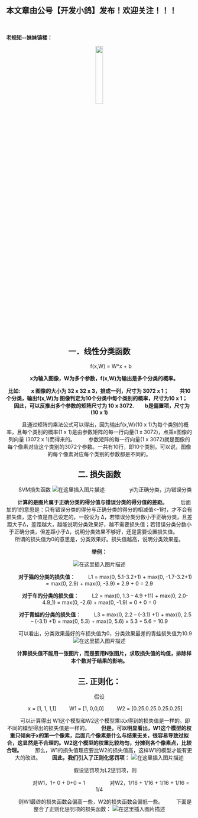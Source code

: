 ﻿## 本文章由公号【开发小鸽】发布！欢迎关注！！！
<br>

**老规矩--妹妹镇楼：**
<center>
<img src="https://img-blog.csdnimg.cn/20200721223424816.JPG"   width="20%">

## 一．线性分类函数

&nbsp;  &nbsp;  &nbsp;  &nbsp; &nbsp;  &nbsp;  &nbsp;  &nbsp; f(x,W) = W*x + b

**&nbsp;  &nbsp;  &nbsp;  &nbsp; x为输入图像，W为多个参数，f(x,W)为输出是多个分类的概率。**

**比如: 
&nbsp;  &nbsp;  &nbsp;  &nbsp; x 图像的大小为 32 x 32 x 3，排成一列，尺寸为 3072 x 1；
&nbsp;  &nbsp;  &nbsp;  &nbsp; 共10个分类，输出f(x,W)为 图像判定为10个分类中每个类别的概率，尺寸为10 x 1；
&nbsp;  &nbsp;  &nbsp;  &nbsp; 因此，可以反推出多个参数的矩阵尺寸为 10 x 3072.
&nbsp;  &nbsp;  &nbsp;  &nbsp; b是偏置项，尺寸为(10 x 1)**

&nbsp;  &nbsp;  &nbsp;  &nbsp; 且通过矩阵的乘法公式可以得出，因为输出f(x,W)(10 x 1)为每个类别的概率，且每个类别的概率(1 x 1)是由参数矩阵的每一行向量(1 x 3072)，点乘x图像的列向量 (3072 x 1)而得来的。
&nbsp;  &nbsp;  &nbsp;  &nbsp; 参数矩阵的每一行向量(1 x 3072)就是图像的每个像素对应这个类别的3072个参数。一共有10行，即10个类别。可以说，图像的每个像素对应每个类别的参数都是不同的。

## 二. 损失函数
&nbsp;  &nbsp;  &nbsp;  &nbsp; SVM损失函数
 ![在这里插入图片描述](https://img-blog.csdnimg.cn/20200715074430899.png)
&nbsp;  &nbsp;  &nbsp;  &nbsp; &nbsp;  &nbsp;  &nbsp;  &nbsp; yi为正确分类，j为错误分类

**&nbsp;  &nbsp;  &nbsp;  &nbsp; 计算的是图片属于正确分类的得分值与错误分类的得分值的差距。**
&nbsp;  &nbsp;  &nbsp;  &nbsp; 后面加的1的意思是：只有错误分类的得分与正确分类的得分的相减值<-1时，才不会有损失值，这个值是自己设定的。一般设为 ∆，若错误分类分数小于正确分类，且差距大于∆，差距越大，越能说明分类效果好，越不需要损失值；若错误分类分数小于正确分类，但差距小于∆，说明分类效果不够好，还是需要设置损失值。
&nbsp;  &nbsp;  &nbsp;  &nbsp; 所谓的损失值为0的意思是，分类效果好。损失值越高，说明分类效果差。

**举例：**

 ![在这里插入图片描述](https://img-blog.csdnimg.cn/20200715074529515.png?x-oss-process=image/watermark,type_ZmFuZ3poZW5naGVpdGk,shadow_10,text_aHR0cHM6Ly9ibG9nLmNzZG4ubmV0L01yd3h4eHg=,size_16,color_FFFFFF,t_70)

&nbsp;  &nbsp;  &nbsp;  &nbsp; **对于猫的分类的损失值：**
&nbsp;  &nbsp;  &nbsp;  &nbsp; L1 = max(0, 5.1-3.2+1) + max(0, -1.7-3.2+1) = max(0, 2.9) + max(0, -3.9) = 2.9 + 0 = 2.9

&nbsp;  &nbsp;  &nbsp;  &nbsp; **对于车的分类的损失值：**
&nbsp;  &nbsp;  &nbsp;  &nbsp; L2 = max(0, 1.3 – 4.9 +11) + max(0, 2.0-4.9_1) = max(0, -2.6) + max(0, -1.9) = 0 + 0 = 0

&nbsp;  &nbsp;  &nbsp;  &nbsp; **对于青蛙的分类的损失值：**
&nbsp;  &nbsp;  &nbsp;  &nbsp; L3 = max(0, 2.2 – (-3.1) +1) + max(0, 2.5 – (-3.1) +1) = max(0, 5.3) + max(0, 5.6) = 5.3 + 5.6 = 10.9

&nbsp;  &nbsp;  &nbsp;  &nbsp; 可以看出，分类效果最好的车损失值为0，分类效果最差的青蛙损失值为10.9
![在这里插入图片描述](https://img-blog.csdnimg.cn/20200715074540867.png)
 
**&nbsp;  &nbsp;  &nbsp;  &nbsp; 计算损失值不能用一张图片，而是要用N张图片，求取损失值的均值，排除样本个数对于结果的影响。**

## 三. 正则化：

 假设
 
&nbsp;  &nbsp;  &nbsp;  &nbsp; x = [1, 1, 1,1]
&nbsp;  &nbsp;  &nbsp;  &nbsp; W1 = [1, 0,0,0]
&nbsp;  &nbsp;  &nbsp;  &nbsp; W2 = [0.25.0.25.0.25.0.25]

&nbsp;  &nbsp;  &nbsp;  &nbsp; 可以计算得出 W1这个模型和W2这个模型乘以x得到的损失值是一样的。即不同的模型得出的损失值是一样的。
**&nbsp;  &nbsp;  &nbsp;  &nbsp; 但是，可以明显看出，W1这个模型的权重只倾向于x的第一个像素，后面几个像素是什么与结果无关，很容易导致过拟合，这显然是不合理的。W2这个模型的权重比较均匀，分摊到各个像素点，比较合理。**
&nbsp;  &nbsp;  &nbsp;  &nbsp; 那么，W1的损失值理应要比W2的损失值高，这样W1的模型才能有更大的改进。
**&nbsp;  &nbsp;  &nbsp;  &nbsp; 因此，我们引入了正则化惩罚项：**
 ![在这里插入图片描述](https://img-blog.csdnimg.cn/20200715074640184.png)

&nbsp;  &nbsp;  &nbsp;  &nbsp; 假设惩罚项为L2惩罚项，则

&nbsp;  &nbsp;  &nbsp;  &nbsp; &nbsp;  &nbsp;  &nbsp;  &nbsp; 对W1，1+ 0 + 0+0 = 1
&nbsp;  &nbsp;  &nbsp;  &nbsp; &nbsp;  &nbsp;  &nbsp;  &nbsp; 对W2，1/16 + 1/16 + 1/16 + 1/16 = 1/4

&nbsp;  &nbsp;  &nbsp;  &nbsp; 则W1最终的损失函数会偏高一些，W2的损失函数会偏低一些。
&nbsp;  &nbsp;  &nbsp;  &nbsp; 下面是整合了正则化惩罚项的损失函数：
![在这里插入图片描述](https://img-blog.csdnimg.cn/20200715074709959.png)



